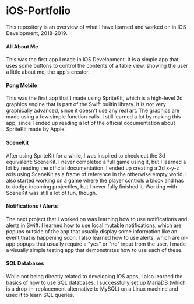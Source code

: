 # iOS-Portfolio
This repository is an overview of what I have learned and worked on in IOS Development, 2018-2019.  
#### All About Me
This was the first app I made in IOS Development. It is a simple app that uses some buttons to control the contents of a table view, showing the user a little about me, the app's creator.
#### Pong Mobile
This was the first app that I made using SpriteKit, which is a high-level 2d graphics engine that is part of the Swift builtin library. It is not very graphically advanced, since it doesn't use any real art. The graphics are made using a few simple function calls. I still learned a lot by making this app, since I ended up reading a lot of the official documentation about SpriteKit made by Apple.
#### SceneKit
After using SpriteKit for a while, I was inspired to check out the 3d equivalent: SceneKit. I never completed a full game using it, but I learned a lot by reading the official documentation. I ended up creating a 3d x-y-z axis using SceneKit as a frame of reference in the otherwise empty world. I also started working on a game where the player controls a block and has to dodge incoming projectiles, but I never fully finished it. Working with SceneKit was still a lot of fun, though.
#### Notifications / Alerts
The next project that I worked on was learning how to use notifications and alerts in Swift. I learned how to use local mutable notifications, which are popups outside of the app that usually display some information like an event that is happening soon. I also learned how to use alerts, which are in-app popups that usually require a "yes" or "no" input from the user. I made a visually simple testing app that demonstrates how to use each of these. 
#### SQL Databases
While not being directly related to developing IOS apps, I also learned the basics of how to use SQL databases. I successfully set up MariaDB (which is a drop-in-replacement alternative to MySQL) on a Linux machine and used it to learn SQL queries.

